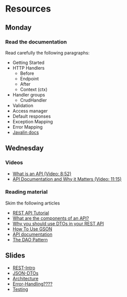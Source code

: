 # Resources

## Monday

### Read the documentation
Read carefully the following paragraphs:
- Getting Started
- HTTP Handlers
    - Before
    - Endpoint
    - After
    - Context (ctx)
- Handler groups
    - CrudHandler
- Validation
- Access manager
- Default responses
- Exception Mapping
- Error Mapping
- [Javalin docs](https://javalin.io/documentation)

## Wednesday

### Videos
- [What is an API (Video: 8:52)](https://www.youtube.com/watch?v=7YcW25PHnAA&t=1s)
- [API Documentation and Why it Matters (Video: 11:15)](https://www.youtube.com/watch?v=39Tt1IkLiQQ&t=175s)

### Reading material
Skim the following articles
- [REST API Tutorial](https://restfulapi.net/)
- [What are the components of an API?](https://blog.postman.com/what-are-the-components-of-an-api/)
- [Why you should use DTOs in your REST API](https://cassiomolin.com/2016/03/23/why-you-should-use-dtos-in-your-rest-api/)
- [How To Use GSON](https://www.techiedelight.com/serialization-java-objects-google-gson-library/)
- [API documentation](https://www.postman.com/api-platform/api-documentation/)
- [The DAO Pattern](https://www.baeldung.com/java-dao-pattern)

## Slides

- [REST-Intro](https://docs.google.com/presentation/d/1bRWN7FVqkzx1MOu_TzRxXJiY2YSSFgKu7trzgdIdJfQ/edit#slide=id.p2)
- [JSON-DTOs](https://docs.google.com/presentation/d/1QqwaA0g1P-aDoGctvR6EMpAgR-zrmHD1hVChm-4gJx4/edit#slide=id.g5fd6b2a3e4_0_13)
- [Architecture](https://docs.google.com/presentation/d/1z2r5AtlBGLQRG4Mh7-TdG6i_rhtJF96_MHvmP-FjMrk/edit#slide=id.p2)
- [Error-Handling????](https://docs.google.com/presentation/d/1mZQIteVLRTEOfm0hR6XdHczqlJupNgriKgU2WoMGywQ/edit#slide=id.g60aaa4e8da_0_60)
- [Testing](https://docs.google.com/presentation/d/1WI8DwwkSfX5-Tev2ZzQj0EVPjBU4inhghsVK46w-OKI/edit#slide=id.g6065424dd6_3_38)